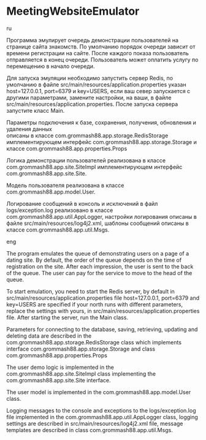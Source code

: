 # MeetingWebsiteEmulator

ru

Программа эмулирует очередь демонстрации пользователей на странице сайта знакомств.
По умолчанию порядок очереди зависит от времени регистрации на сайте.
После каждого показа пользователь отправляется в конец очереди.
Пользователь может оплатить услугу по перемещению в начало очереди.

Для запуска эмуляции необходимо запустить сервер Redis,
по умолчанию в файле src/main/resources/application.properties
указан host=127.0.0.1, port=6379 и key=USERS, если ваш север
запускается с другими параметрами, замените настройки, на ваши, в 
файле src/main/resources/application.properties.
После запуска сервера запустите класс Main.

Параметры подключения к базе, сохранения, получения, обновления и удаления данных  
описаны в классе com.grommash88.app.storage.RedisStorage имплементирующем 
интерфейс com.grommash88.app.storage.Storage и классе com.grommash88.app.properties.Props

Логика демонстрации пользователей реализована в классе com.grommash88.app.site.SiteImpl
имплементирующем интерфейс com.grommash88.app.site.Site.

Модель пользователя реализована в классе com.grommash88.app.model.User.

Логирование сообщений в консоль и исключений в файл logs/exception.log
реализовано в классе com.grommash88.app.util.AppLogger, настройки логирования 
описаны в файле src/main/resources/log4j2.xml, шаблоны сообщений описаны в классе
com.grommash88.app.util.Msgs.

eng

The program emulates the queue of demonstrating users on a page of a dating site.
By default, the order of the queue depends on the time of registration on the site.
After each impression, the user is sent to the back of the queue.
The user can pay for the service to move to the head of the queue.

To start emulation, you need to start the Redis server,
by default in src/main/resources/application.properties file
host=127.0.0.1, port=6379 and key=USERS are specified if your north
runs with different parameters, replace the settings with yours, in
src/main/resources/application.properties file.
After starting the server, run the Main class.

Parameters for connecting to the database, saving, retrieving, updating and deleting data
are described in the com.grommash88.app.storage.RedisStorage class which implements
interface com.grommash88.app.storage.Storage and class com.grommash88.app.properties.Props

The user demo logic is implemented in the com.grommash88.app.site.SiteImpl class
implementing the com.grommash88.app.site.Site interface.

The user model is implemented in the com.grommash88.app.model.User class.

Logging messages to the console and exceptions to the logs/exception.log file
implemented in the com.grommash88.app.util.AppLogger class, logging settings
are described in src/main/resources/log4j2.xml file, message templates are described in class
com.grommash88.app.util.Msgs.
